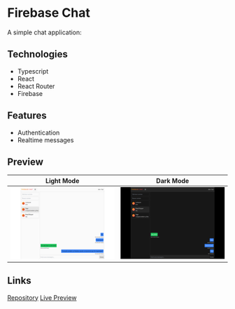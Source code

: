 # Firebase Chat

A simple chat application:

## Technologies

- Typescript
- React
- React Router
- Firebase

## Features

- Authentication
- Realtime messages

## Preview

| Light Mode                                                                         | Dark Mode                                                                         |
| ---------------------------------------------------------------------------------- | --------------------------------------------------------------------------------- |
| <img src="./src/assets/images/app-preview-light.png" width="100%" height="100%" /> | <img src="./src/assets/images/app-preview-dark.png" width="100%" height="100%" /> |

## Links

[Repository](https://github.com/johnvcodes/firebase-chat)
[Live Preview](https://johnvcodes-firebase-chat.netlify.app/)
